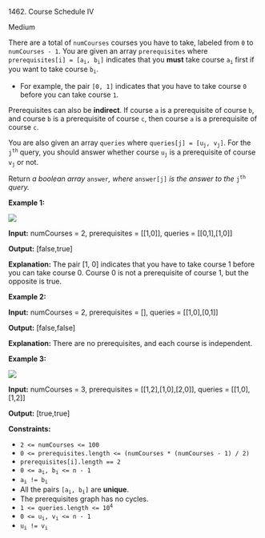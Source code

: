 1462\. Course Schedule IV

Medium

There are a total of `numCourses` courses you have to take, labeled from `0` to `numCourses - 1`. You are given an array `prerequisites` where <code>prerequisites[i] = [a<sub>i</sub>, b<sub>i</sub>]</code> indicates that you **must** take course <code>a<sub>i</sub></code> first if you want to take course <code>b<sub>i</sub></code>.

*   For example, the pair `[0, 1]` indicates that you have to take course `0` before you can take course `1`.

Prerequisites can also be **indirect**. If course `a` is a prerequisite of course `b`, and course `b` is a prerequisite of course `c`, then course `a` is a prerequisite of course `c`.

You are also given an array `queries` where <code>queries[j] = [u<sub>j</sub>, v<sub>j</sub>]</code>. For the <code>j<sup>th</sup></code> query, you should answer whether course <code>u<sub>j</sub></code> is a prerequisite of course <code>v<sub>j</sub></code> or not.

Return _a boolean array_ `answer`_, where_ `answer[j]` _is the answer to the_ <code>j<sup>th</sup></code> _query._

**Example 1:**

![](https://leetcode-in-java.github.io/src/main/java/g1401_1500/s1462_course_schedule_iv/courses4-1-graph.jpg)

**Input:** numCourses = 2, prerequisites = [[1,0]], queries = [[0,1],[1,0]]

**Output:** [false,true]

**Explanation:** The pair [1, 0] indicates that you have to take course 1 before you can take course 0. Course 0 is not a prerequisite of course 1, but the opposite is true.

**Example 2:**

**Input:** numCourses = 2, prerequisites = [], queries = [[1,0],[0,1]]

**Output:** [false,false]

**Explanation:** There are no prerequisites, and each course is independent.

**Example 3:**

![](https://leetcode-in-java.github.io/src/main/java/g1401_1500/s1462_course_schedule_iv/courses4-3-graph.jpg)

**Input:** numCourses = 3, prerequisites = [[1,2],[1,0],[2,0]], queries = [[1,0],[1,2]]

**Output:** [true,true]

**Constraints:**

*   `2 <= numCourses <= 100`
*   `0 <= prerequisites.length <= (numCourses * (numCourses - 1) / 2)`
*   `prerequisites[i].length == 2`
*   <code>0 <= a<sub>i</sub>, b<sub>i</sub> <= n - 1</code>
*   <code>a<sub>i</sub> != b<sub>i</sub></code>
*   All the pairs <code>[a<sub>i</sub>, b<sub>i</sub>]</code> are **unique**.
*   The prerequisites graph has no cycles.
*   <code>1 <= queries.length <= 10<sup>4</sup></code>
*   <code>0 <= u<sub>i</sub>, v<sub>i</sub> <= n - 1</code>
*   <code>u<sub>i</sub> != v<sub>i</sub></code>